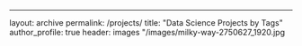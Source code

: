 ---
layout: archive
permalink: /projects/
title: "Data Science Projects by Tags"
author_profile: true
header:
    images "/images/milky-way-2750627_1920.jpg
